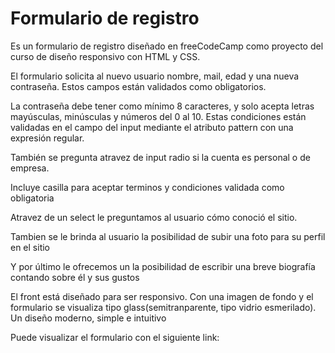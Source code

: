 <h1>Formulario de registro</h1>
<p>Es un formulario de registro diseñado en freeCodeCamp como proyecto del curso de diseño responsivo con HTML y CSS.</p>
<p>El formulario solicita al nuevo usuario nombre, mail, edad y una nueva contraseña. Estos campos están validados como obligatorios.</p>
<p>La contraseña debe tener como mínimo 8 caracteres, y solo acepta letras mayúsculas, minúsculas y números del 0 al 10. Estas condiciones están validadas en el campo del input mediante el atributo pattern con una expresión  regular.</p>
<p>También se pregunta atravez de input radio si la cuenta es personal o de empresa. </p>
<p>Incluye casilla para aceptar terminos y condiciones validada como obligatoria</p>
<p>Atravez de un select le preguntamos al usuario cómo conoció el sitio.</p>
<p>Tambien se le brinda al usuario la posibilidad de subir una foto para su perfil en el sitio</p>
<p>Y por último le ofrecemos un la posibilidad de escribir una breve biografía contando sobre él y sus gustos</p>
<p>El front está diseñado para ser responsivo. Con una imagen de fondo y el formulario se visualiza tipo glass(semitranparente, tipo vidrio esmerilado). Un diseño moderno, simple e intuitivo</p>
<p>Puede visualizar el formulario con el siguiente link:<br>
</p>


